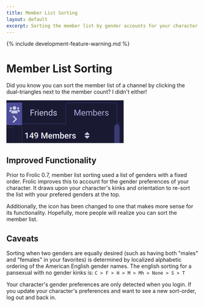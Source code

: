 ```yaml
---
title: Member List Sorting
layout: default
excerpt: Sorting the member list by gender accounts for your character's preferences.
---
```

{% include development-feature-warning.md %}

# Member List Sorting
Did you know you can sort the member list of a channel by clicking the dual-triangles next to the member count? I didn't either!

![Dual Triangles that Sort](member-sorting/250411-154812%20Selection.webp)


## Improved Functionality
Prior to Frolic 0.7, member list sorting used a list of genders with a fixed order. Frolic improves this to account for the gender preferences of your character. It draws upon your character's kinks and orientation to re-sort the list with your prefered genders at the top.

Additionally, the icon has been changed to one that makes more sense for its functionality. Hopefully, more people will realize you can sort the member list.


## Caveats
Sorting when two genders are equally desired (such as having both "males" and "females" in your favorites) is determined by localized alphabetic ordering of the American English gender names. The english sorting for a pansexual with no gender kinks is: `C > F > H > M > Mh > None > S > T`

Your character's gender preferences are only detected when you login. If you update your character's preferences and want to see a new sort-order, log out and back in.
